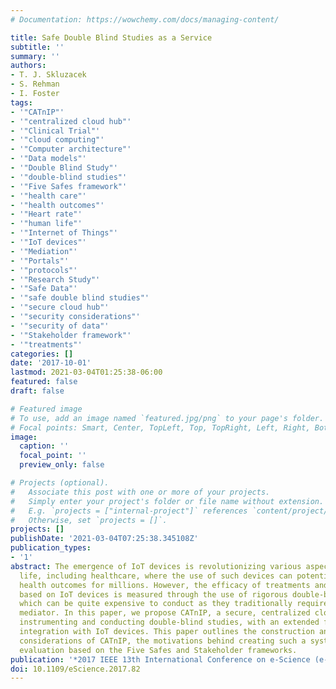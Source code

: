 ```yaml
---
# Documentation: https://wowchemy.com/docs/managing-content/

title: Safe Double Blind Studies as a Service
subtitle: ''
summary: ''
authors:
- T. J. Skluzacek
- S. Rehman
- I. Foster
tags:
- '"CATnIP"'
- '"centralized cloud hub"'
- '"Clinical Trial"'
- '"cloud computing"'
- '"Computer architecture"'
- '"Data models"'
- '"Double Blind Study"'
- '"double-blind studies"'
- '"Five Safes framework"'
- '"health care"'
- '"health outcomes"'
- '"Heart rate"'
- '"human life"'
- '"Internet of Things"'
- '"IoT devices"'
- '"Mediation"'
- '"Portals"'
- '"protocols"'
- '"Research Study"'
- '"Safe Data"'
- '"safe double blind studies"'
- '"secure cloud hub"'
- '"security considerations"'
- '"security of data"'
- '"Stakeholder framework"'
- '"treatments"'
categories: []
date: '2017-10-01'
lastmod: 2021-03-04T01:25:38-06:00
featured: false
draft: false

# Featured image
# To use, add an image named `featured.jpg/png` to your page's folder.
# Focal points: Smart, Center, TopLeft, Top, TopRight, Left, Right, BottomLeft, Bottom, BottomRight.
image:
  caption: ''
  focal_point: ''
  preview_only: false

# Projects (optional).
#   Associate this post with one or more of your projects.
#   Simply enter your project's folder or file name without extension.
#   E.g. `projects = ["internal-project"]` references `content/project/deep-learning/index.md`.
#   Otherwise, set `projects = []`.
projects: []
publishDate: '2021-03-04T07:25:38.345108Z'
publication_types:
- '1'
abstract: The emergence of IoT devices is revolutionizing various aspects of human
  life, including healthcare, where the use of such devices can potentially improve
  health outcomes for millions. However, the efficacy of treatments and protocols
  based on IoT devices is measured through the use of rigorous double-blind studies,
  which can be quite expensive to conduct as they traditionally require a third party
  mediator. In this paper, we propose CATnIP, a secure, centralized cloud hub for
  instrumenting and conducting double-blind studies, with an extended focus on seamless
  integration with IoT devices. This paper outlines the construction and security
  considerations of CATnIP, the motivations behind creating such a system, and an
  evaluation based on the Five Safes and Stakeholder frameworks.
publication: '*2017 IEEE 13th International Conference on e-Science (e-Science)*'
doi: 10.1109/eScience.2017.82
---
```

